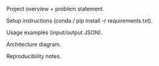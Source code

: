 Project overview + problem statement.

Setup instructions (conda / pip install -r requirements.txt).

Usage examples (input/output JSON).

Architecture diagram.

Reproducibility notes.
